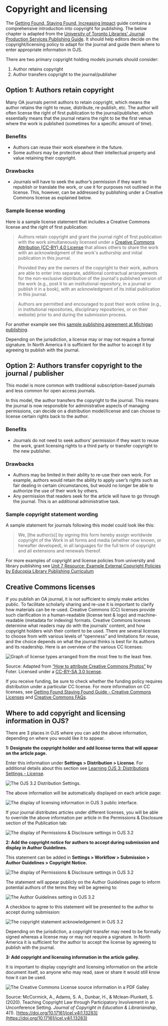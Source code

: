 # Copyright and licensing

The [Getting Found, Staying Found, Increasing Impact](https://docs.pkp.sfu.ca/getting-found-staying-found/en/getting-found-increasing-impact#copyright-and-licensing) guide contains a comprehensive introduction into copyright for publishing. The below chapter is adapted from the [University of Toronto Libraries’ Journal Production Services Publishing Guide](https://jps.library.utoronto.ca/index.php/pubguide/copyright). It should help editors decide on the copyright/licensing policy to adapt for the journal and guide them where to enter appropriate information in OJS.

There are two primary copyright holding models journals should consider:

1. Author retains copyright
2. Author transfers copyright to the journal/publisher

## Option 1: Authors retain copyright

Many OA journals permit authors to retain copyright, which means the author retains the right to reuse, distribute, re-publish, etc. The author will often license the right of first publication to the journal/publisher, which essentially means that the journal retains the right to be the first venue where the work is published (sometimes for a specific amount of time).

### Benefits

* Authors can reuse their work elsewhere in the future.
* Some authors may be protective about their intellectual property and value retaining their copyright.

### Drawbacks

* Journals will have to seek the author’s permission if they want to republish or translate the work, or use it for purposes not outlined in the license. This, however, can be addressed by publishing under a Creative Commons license as explained below.

### Sample license wording

Here is a sample license statement that includes a Creative Commons license and the right of first publication:

> Authors retain copyright and grant the journal right of first publication with the work simultaneously licensed under a [Creative Commons Attribution (CC-BY) 4.0 License](https://creativecommons.org/licenses/by/4.0/) that allows others to share the work with an acknowledgment of the work's authorship and initial publication in this journal.

> Provided they are the owners of the copyright to their work, authors are able to enter into separate, additional contractual arrangements for the non-exclusive distribution of the journal's published version of the work (e.g., post it to an institutional repository, in a journal or publish it in a book), with an acknowledgment of its initial publication in this journal.

> Authors are permitted and encouraged to post their work online (e.g., in institutional repositories, disciplinary repositories, or on their website) prior to and during the submission process.

For another example see this [sample publishing agreement at Michigan publishing](http://wiki.publishing.umich.edu/sites/mpublishing/uploads/d/d3/Author-journal_article_license.pdf).

Depending on the jurisdiction, a license may or may not require a formal signature. In North America it is sufficient for the author to accept it by agreeing to publish with the journal.

## Option 2: Authors transfer copyright to the journal / publisher

This model is more common with traditional subscription-based journals and less common for open access journals.

In this model, the author transfers the copyright to the journal. This means the journal is now responsible for administrative aspects of managing permissions, can decide on a distribution model/license and can choose to license certain rights back to the author.

### Benefits

* Journals do not need to seek authors’ permission if they want to reuse the work, grant licensing rights to a third party or transfer copyright to the new publisher.

### Drawbacks

* Authors may be limited in their ability to re-use their own work. For example, authors would retain the ability to apply user’s rights such as fair dealing in certain circumstances, but would no longer be able to authorize the use of their work by others.
* Any permission that readers seek for the article will have to go through the journal. This is an additional administrative task.

### Sample copyright statement wording

A sample statement for journals following this model could look like this:

> We, [the author(s)]  by signing this form hereby assign worldwide copyright of the Work in all forms and media (whether now known, or hereafter developed), in all languages for the full term of copyright and all extensions and renewals thereof.

For more examples of copyright and license policies from university and library publishing see [Unit 7 Resource: Example External Copyright Policies by Educopia Library Publishing Curriculum](https://docs.google.com/document/d/1SSz-Ut6z6PuD74dcKq8mEGoi0A8YOYUSPsuECuz5vFk/edit#heading=h.ripkcc80xkvh)

## Creative Commons licenses

If you publish an OA journal, it is not sufficient to simply make articles public. To facilitate scholarly sharing and re-use it is important to clarify how materials can be re-used. Creative Commons (CC) licenses provide such clarification in a human-readable (license text & logo) and machine-readable (metadata for indexing) formats. Creative Commons licenses determine what readers may do with the journals’ content, and how copyright holders wish their content to be used. There are several licenses to choose from with various levels of “openness” and limitations for reuse, and the choice depends on what the journal thinks is best for its authors and its readership. Here is an overview of the various CC licenses:

![Graph of license types arranged from the most free to the least free.](./assets/journal-policies-cc-licenses.png)

Source: Adapted  from [“How to attribute Creative Commons Photos”](https://resources.creativecommons.org/how-to-attribute-creative-commons-photos/) by Foter. Licensed under a [CC-BY-SA 3.0 license](https://creativecommons.org/licenses/by-sa/3.0/).

If you receive funding, be sure to check whether the funding policy requires distribution under a particular CC license. For more information on CC licenses, see [Getting Found Staying Found Guide - Creative Commons Licenses](https://docs.pkp.sfu.ca/getting-found-staying-found/en/getting-found-increasing-impact#creative-commons-licenses) and [Creative Commons FAQs](https://creativecommons.org/faq/).

## Where to add copyright and licensing information in OJS?

There are 3 places in OJS where you can add the above information, depending on where you would like it to appear.

**1: Designate the copyright holder and add license terms that will appear on the article page.**

Enter this information under **Settings > Distribution > License**. For additional details about this section see  [Learning OJS 3: Distributions Settings - License](https://docs.pkp.sfu.ca/learning-ojs/en/settings-distribution#license).

![The OJS 3.2 Distribution Settings.](./assets/journal-policies-distribution-settings.png)

The above information will be automatically displayed on each article page:

![The display of licensing information in OJS 3 public interface.](./assets/journal-policies-published-copyright-notice.png)

If your journal distributes articles under different licenses, you will be able to override the above information per article in the Permissions & Disclosure section of the Publication tab:

![The display of Permissions & Disclosure settings in OJS 3.2](./assets/journal-policies-published-copyright-notice.png)

**2: Add the copyright notice for authors to accept during submission and display in Author Guidelines.**

This statement can be added in **Settings > Workflow > Submission > Author Guidelines > Copyright Notice.**

![The display of Permissions & Disclosure settings in OJS 3.2](./assets/journal-policies-published-copyright-notice.png)

The statement will appear publicly on the Author Guidelines page to inform potential authors of the terms they will be agreeing to:

![The Author Guidelines setting in OJS 3.2](./assets/journal-policies-copyright-notice-guidelines.png)

A checkbox to agree to this statement will be presented to the author to accept during submission:

![The copyright statement acknowledgement in OJS 3.2](./assets/journal-policies-agree-copyright-statement.png)

Depending on the jurisdiction, a copyright transfer may need to be formally signed whereas a license may or may not require a signature. In North America it is sufficient for the author to accept the license by agreeing to publish with the journal.

**3: Add copyright and licensing information in the article galley.**

It is important to display copyright and licensing information on the article document itself, so anyone who may read, save or share it would still know how it can be used.

![The Creative Commons License source information in a PDF Galley](./assets/journal-policies-agree-copyright-statement.png)

Source: McCormick, A., Adams, S. A., Dunbar, H., & Mclean-Plunkett, S. (2020). Teaching Copyright Law through Participatory Involvement in an Unconference Setting. *Journal of Copyright in Education & Librarianship*, 4(1). [https://doi.org/10.17161/jcel.v4i1.13283](https://doi.org/10.17161/jcel.v4i1.13283)
